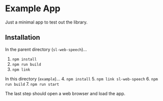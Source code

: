 # Example App

Just a minimal app to test out the library.

## Installation

In the parent directory (`sl-web-speech`)...
1. `npm install`
2. `npm run build`
3. `npm link`

In this directory (`example`)... 
4. `npm install`
5. `npm link sl-web-speech`
6. `npm run build`
7. `npm run start`

The last step should open a web browser and load the app.

